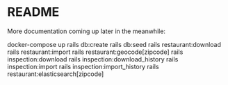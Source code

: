 # README

More documentation coming up later in the meanwhile:

docker-compose up
rails db:create
rails db:seed
rails restaurant:download
rails restaurant:import
rails restaurant:geocode[zipcode]
rails inspection:download 
rails inspection:download_history
rails inspection:import
rails inspection:import_history
rails restaurant:elasticsearch[zipcode]